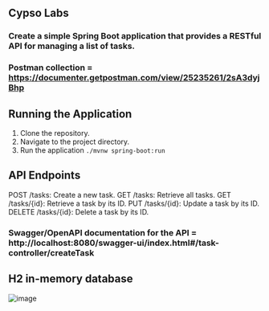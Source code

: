 ## Cypso Labs
### Create a simple Spring Boot application that provides a RESTful API for managing a list of tasks.

### Postman collection = https://documenter.getpostman.com/view/25235261/2sA3dyjBhp

## Running the Application

1. Clone the repository.
2. Navigate to the project directory.
3. Run the application
   `./mvnw spring-boot:run`

## API Endpoints
POST /tasks: Create a new task.
GET /tasks: Retrieve all tasks.
GET /tasks/{id}: Retrieve a task by its ID.
PUT /tasks/{id}: Update a task by its ID.
DELETE /tasks/{id}: Delete a task by its ID.

### Swagger/OpenAPI documentation for the API = http://localhost:8080/swagger-ui/index.html#/task-controller/createTask

## H2 in-memory database
![image](https://github.com/IT21307058/Cypso_Labs/assets/99331889/314c94fb-6d2d-4ac6-883f-d89ff5e568be)

